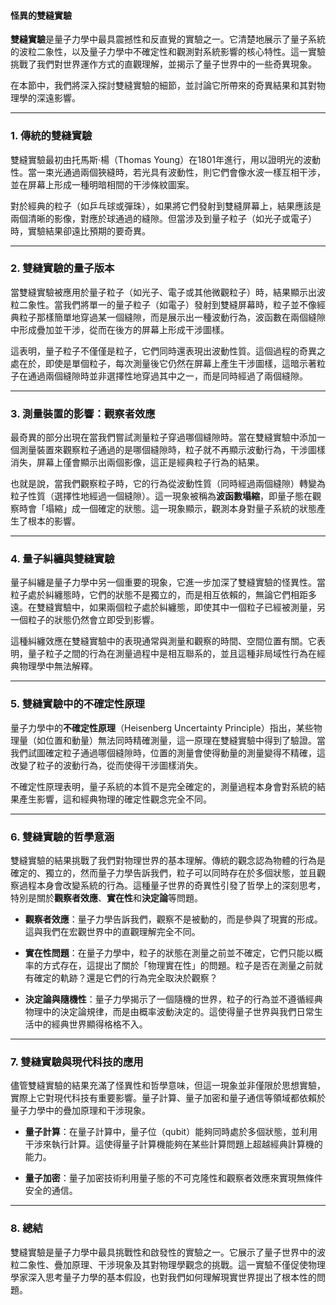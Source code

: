 #### 怪異的雙縫實驗

**雙縫實驗**是量子力學中最具震撼性和反直覺的實驗之一。它清楚地展示了量子系統的波粒二象性，以及量子力學中不確定性和觀測對系統影響的核心特性。這一實驗挑戰了我們對世界運作方式的直觀理解，並揭示了量子世界中的一些奇異現象。

在本節中，我們將深入探討雙縫實驗的細節，並討論它所帶來的奇異結果和其對物理學的深遠影響。

---

### **1. 傳統的雙縫實驗**

雙縫實驗最初由托馬斯·楊（Thomas Young）在1801年進行，用以證明光的波動性。當一束光通過兩個狹縫時，若光具有波動性，則它們會像水波一樣互相干涉，並在屏幕上形成一種明暗相間的干涉條紋圖案。

對於經典的粒子（如乒乓球或彈珠），如果將它們發射到雙縫屏幕上，結果應該是兩個清晰的影像，對應於球通過的縫隙。但當涉及到量子粒子（如光子或電子）時，實驗結果卻遠比預期的要奇異。

---

### **2. 雙縫實驗的量子版本**

當雙縫實驗被應用於量子粒子（如光子、電子或其他微觀粒子）時，結果顯示出波粒二象性。當我們將單一的量子粒子（如電子）發射到雙縫屏幕時，粒子並不像經典粒子那樣簡單地穿過某一個縫隙，而是展示出一種波動行為，波函數在兩個縫隙中形成疊加並干涉，從而在後方的屏幕上形成干涉圖樣。

這表明，量子粒子不僅僅是粒子，它們同時還表現出波動性質。這個過程的奇異之處在於，即使是單個粒子，每次測量後它仍然在屏幕上產生干涉圖樣，這暗示著粒子在通過兩個縫隙時並非選擇性地穿過其中之一，而是同時經過了兩個縫隙。

---

### **3. 測量裝置的影響：觀察者效應**

最奇異的部分出現在當我們嘗試測量粒子穿過哪個縫隙時。當在雙縫實驗中添加一個測量裝置來觀察粒子通過的是哪個縫隙時，粒子就不再顯示波動行為，干涉圖樣消失，屏幕上僅會顯示出兩個影像，這正是經典粒子行為的結果。

也就是說，當我們觀察粒子時，它的行為從波動性質（同時經過兩個縫隙）轉變為粒子性質（選擇性地經過一個縫隙）。這一現象被稱為**波函數塌縮**，即量子態在觀察時會「塌縮」成一個確定的狀態。這一現象顯示，觀測本身對量子系統的狀態產生了根本的影響。

---

### **4. 量子糾纏與雙縫實驗**

量子糾纏是量子力學中另一個重要的現象，它進一步加深了雙縫實驗的怪異性。當粒子處於糾纏態時，它們的狀態不是獨立的，而是相互依賴的，無論它們相距多遠。在雙縫實驗中，如果兩個粒子處於糾纏態，即使其中一個粒子已經被測量，另一個粒子的狀態仍然會立即受到影響。

這種糾纏效應在雙縫實驗中的表現通常與測量和觀察的時間、空間位置有關。它表明，量子粒子之間的行為在測量過程中是相互聯系的，並且這種非局域性行為在經典物理學中無法解釋。

---

### **5. 雙縫實驗中的不確定性原理**

量子力學中的**不確定性原理**（Heisenberg Uncertainty Principle）指出，某些物理量（如位置和動量）無法同時精確測量，這一原理在雙縫實驗中得到了驗證。當我們試圖確定粒子通過哪個縫隙時，位置的測量會使得動量的測量變得不精確，這改變了粒子的波動行為，從而使得干涉圖樣消失。

不確定性原理表明，量子系統的本質不是完全確定的，測量過程本身會對系統的結果產生影響，這和經典物理的確定性觀念完全不同。

---

### **6. 雙縫實驗的哲學意涵**

雙縫實驗的結果挑戰了我們對物理世界的基本理解。傳統的觀念認為物體的行為是確定的、獨立的，然而量子力學告訴我們，粒子可以同時存在於多個狀態，並且觀察過程本身會改變系統的行為。這種量子世界的奇異性引發了哲學上的深刻思考，特別是關於**觀察者效應**、**實在性**和**決定論**等問題。

- **觀察者效應**：量子力學告訴我們，觀察不是被動的，而是參與了現實的形成。這與我們在宏觀世界中的直觀理解完全不同。
  
- **實在性問題**：在量子力學中，粒子的狀態在測量之前並不確定，它們只能以概率的方式存在，這提出了關於「物理實在性」的問題。粒子是否在測量之前就有確定的軌跡？還是它們的行為完全取決於觀察？

- **決定論與隨機性**：量子力學揭示了一個隨機的世界，粒子的行為並不遵循經典物理中的決定論規律，而是由概率波動決定的。這使得量子世界與我們日常生活中的經典世界顯得格格不入。

---

### **7. 雙縫實驗與現代科技的應用**

儘管雙縫實驗的結果充滿了怪異性和哲學意味，但這一現象並非僅限於思想實驗，實際上它對現代科技有重要影響。量子計算、量子加密和量子通信等領域都依賴於量子力學中的疊加原理和干涉現象。

- **量子計算**：在量子計算中，量子位（qubit）能夠同時處於多個狀態，並利用干涉來執行計算。這使得量子計算機能夠在某些計算問題上超越經典計算機的能力。

- **量子加密**：量子加密技術利用量子態的不可克隆性和觀察者效應來實現無條件安全的通信。

---

### **8. 總結**

雙縫實驗是量子力學中最具挑戰性和啟發性的實驗之一。它展示了量子世界中的波粒二象性、疊加原理、干涉現象及其對物理學觀念的挑戰。這一實驗不僅促使物理學家深入思考量子力學的基本假設，也對我們如何理解現實世界提出了根本性的問題。